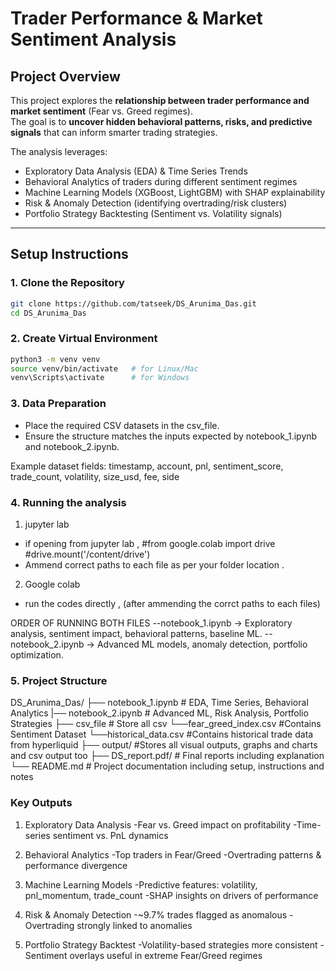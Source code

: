 # Trader Performance & Market Sentiment Analysis

## Project Overview
This project explores the **relationship between trader performance and market sentiment** (Fear vs. Greed regimes).  
The goal is to **uncover hidden behavioral patterns, risks, and predictive signals** that can inform smarter trading strategies.

The analysis leverages:
- Exploratory Data Analysis (EDA) & Time Series Trends
- Behavioral Analytics of traders during different sentiment regimes
- Machine Learning Models (XGBoost, LightGBM) with SHAP explainability
- Risk & Anomaly Detection (identifying overtrading/risk clusters)
- Portfolio Strategy Backtesting (Sentiment vs. Volatility signals)

---

## Setup Instructions

### 1. Clone the Repository
```bash
git clone https://github.com/tatseek/DS_Arunima_Das.git
cd DS_Arunima_Das
```
### 2. Create Virtual Environment
```bash
python3 -m venv venv
source venv/bin/activate   # for Linux/Mac
venv\Scripts\activate      # for Windows
```
### 3. Data Preparation 

- Place the required CSV datasets in the csv_file.
- Ensure the structure matches the inputs expected by notebook_1.ipynb and notebook_2.ipynb.

Example dataset fields:
timestamp, account, pnl, sentiment_score, trade_count, volatility, size_usd, fee, side

### 4. Running the analysis

1. jupyter lab
- if opening from jupyter lab ,
  #from google.colab import drive
  #drive.mount('/content/drive')
- Ammend correct paths to each file as per your folder location .

2. Google colab
- run the codes directly , (after ammending the corrct paths to each files)

ORDER OF RUNNING BOTH FILES
--notebook_1.ipynb → Exploratory analysis, sentiment impact, behavioral patterns, baseline ML.
-- notebook_2.ipynb → Advanced ML models, anomaly detection, portfolio optimization.

### 5. Project Structure

DS_Arunima_Das/
├── notebook_1.ipynb          # EDA, Time Series, Behavioral Analytics
|── notebook_2.ipynb          # Advanced ML, Risk Analysis, Portfolio Strategies
├── csv_file                  # Store all csv 
    └──fear_greed_index.csv   #Contains Sentiment Dataset
    └──historical_data.csv    #Contains historical trade data from hyperliquid
├── output/                   #Stores all visual outputs, graphs and charts and csv output too
├── DS_report.pdf/            # Final reports including explanation 
└── README.md                 # Project documentation including setup, instructions and notes

### Key Outputs
1. Exploratory Data Analysis
   -Fear vs. Greed impact on profitability
   -Time-series sentiment vs. PnL dynamics

2. Behavioral Analytics
   -Top traders in Fear/Greed
   -Overtrading patterns & performance divergence

3. Machine Learning Models
   -Predictive features: volatility, pnl_momentum, trade_count
   -SHAP insights on drivers of performance

4. Risk & Anomaly Detection
   -~9.7% trades flagged as anomalous
   -Overtrading strongly linked to anomalies

5. Portfolio Strategy Backtest
   -Volatility-based strategies more consistent
   -Sentiment overlays useful in extreme Fear/Greed regimes


